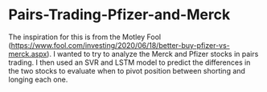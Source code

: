 # Pairs-Trading-Pfizer-and-Merck
The inspiration for this is from the Motley Fool (https://www.fool.com/investing/2020/06/18/better-buy-pfizer-vs-merck.aspx). I wanted to try to analyze the Merck and Pfizer stocks in pairs trading. 
I then used an SVR and LSTM model to predict the differences in the two stocks to evaluate when to pivot position between shorting and longing each one.
